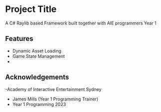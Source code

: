 
# Project Title

A C# Raylib based Framework built together with AIE programmers Year 1 


## Features

- Dynamic Asset Loading
- Game State Management
- 


## Acknowledgements
-Academy of Interactive Entertainment Sydney
- James Mills (Year 1 Programming Trainer)
- Year 1 Programming 2023